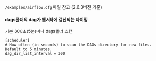 `/examples/airflow.cfg` 파일 참고 (2.6.3버전 기준)

#### dags폴더의 dag가 웹서버에 갱신되는 타이밍

기본 300초(5분)마다 dags폴더 스캔
```
[scheduler]
# How often (in seconds) to scan the DAGs directory for new files. Default to 5 minutes.
dag_dir_list_interval = 300
```
